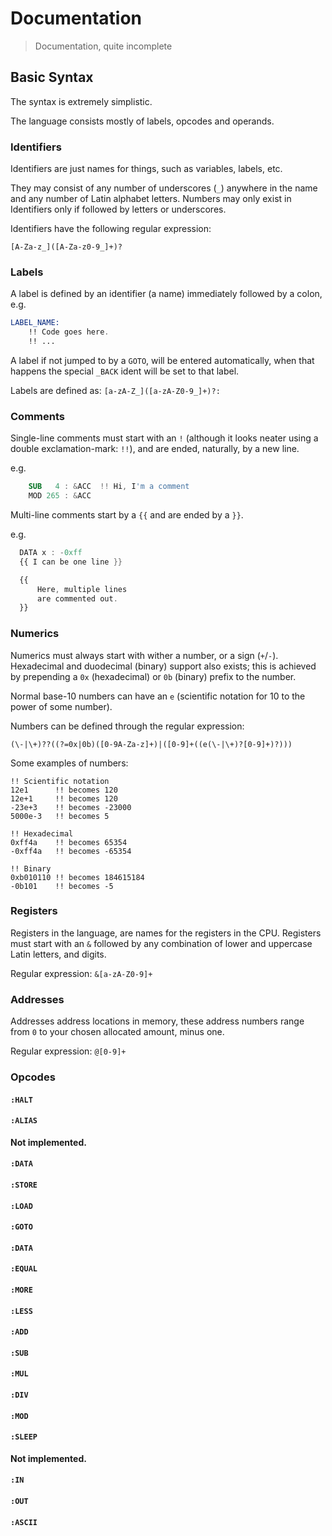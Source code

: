 # Documentation
> Documentation, quite incomplete

## Basic Syntax
The syntax is extremely simplistic.

The language consists mostly of labels, opcodes and operands.

### Identifiers
Identifiers are just names for things, such as variables, labels, etc.

They may consist of any number of underscores (`_`) anywhere in the name and any number of Latin alphabet letters. Numbers may only exist in Identifiers only if followed by letters or underscores.

Identifiers have the following regular expression:

`[A-Za-z_]([A-Za-z0-9_]+)?`

### Labels
A label is defined by an identifier (a name) immediately followed by a colon, e.g.
```nasm
LABEL_NAME:
    !! Code goes here.
    !! ...
```
A label if not jumped to by a `GOTO`, will be entered automatically, when that happens the special `_BACK` ident will be set to that label.

Labels are defined as: `[a-zA-Z_]([a-zA-Z0-9_]+)?:`

### Comments
Single-line comments must start with an `!` (although it looks neater using a double exclamation-mark: `!!`), and are ended, naturally, by a new line.

e.g.
```nasm
    SUB   4 : &ACC  !! Hi, I'm a comment
    MOD 265 : &ACC
```

Multi-line comments start by a `{{` and are ended by a `}}`.

e.g.
```nasm
  DATA x : -0xff
  {{ I can be one line }}

  {{
      Here, multiple lines
      are commented out.
  }}
```

### Numerics
Numerics must always start with wither a number, or a sign (`+`/`-`). Hexadecimal and duodecimal (binary) support also exists; this is achieved by prepending a `0x` (hexadecimal) or `0b` (binary) prefix to the number.

Normal base-10 numbers can have an `e` (scientific notation for 10 to the power of some number).

Numbers can be defined through the regular expression:
```
(\-|\+)??((?=0x|0b)([0-9A-Za-z]+)|([0-9]+((e(\-|\+)?[0-9]+)?)))
```

Some examples of numbers:
```
!! Scientific notation
12e1      !! becomes 120
12e+1     !! becomes 120
-23e+3    !! becomes -23000
5000e-3   !! becomes 5

!! Hexadecimal
0xff4a    !! becomes 65354
-0xff4a   !! becomes -65354

!! Binary
0xb010110 !! becomes 184615184
-0b101    !! becomes -5
```

### Registers
Registers in the language, are names for the registers in the CPU. Registers must start with an `&` followed by any combination of lower and uppercase Latin letters, and digits.

Regular expression: `&[a-zA-Z0-9]+`

### Addresses
Addresses address locations in memory, these address numbers range from `0` to your chosen allocated amount, minus one.

Regular expression: `@[0-9]+`

### Opcodes
#### `:HALT`
#### `:ALIAS`
  **Not implemented.**
#### `:DATA`
#### `:STORE`
#### `:LOAD`
#### `:GOTO`
#### `:DATA`
#### `:EQUAL`
#### `:MORE`
#### `:LESS`
#### `:ADD`
#### `:SUB`
#### `:MUL`
#### `:DIV`
#### `:MOD`
#### `:SLEEP`
  **Not implemented.**
#### `:IN`
#### `:OUT`
#### `:ASCII`
